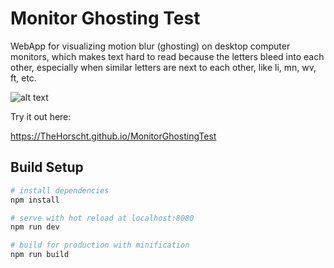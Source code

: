 # Monitor Ghosting Test

WebApp for visualizing motion blur (ghosting) on desktop computer monitors, which makes text hard to read because the letters bleed into each other, especially when similar letters are next to each other, like li, mn, wv, ft, etc.

![alt text](https://TheHorscht.github.io/ghosting.jpg "I have no idea what I'm doing")

Try it out here:

https://TheHorscht.github.io/MonitorGhostingTest

## Build Setup

``` bash
# install dependencies
npm install

# serve with hot reload at localhost:8080
npm run dev

# build for production with minification
npm run build
```
